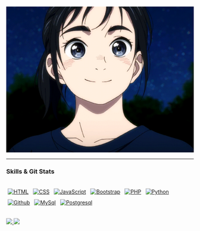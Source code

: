 <p align="center">
    <img src="/assets/magari.gif">
<p>

<hr>

<h3 align="left">Skills & Git Stats</h3>

<p align="left" style="display: inline-block">
  <a href="#"><img align="center" alt="HTML" src="https://img.shields.io/badge/HTML5-E34F26?style=for-the-badge&logo=html5&logoColor=white" style="margin:6px 4px" /></a>
  <a href="#"><img align="center" alt="CSS" src="https://img.shields.io/badge/CSS3-1572B6?style=for-the-badge&logo=css3&logoColor=white" style="margin:6px 4px" /></a>
  <a href="#"><img align="center" alt="JavaScript" src="https://img.shields.io/badge/JavaScript-323330?style=for-the-badge&logo=javascript&logoColor=F7DF1E" style="margin:6px 4px" /></a>
  <a href="#"><img align="center" alt="Bootstrap" src="https://img.shields.io/badge/Bootstrap-563D7C?style=for-the-badge&logo=bootstrap&logoColor=white" style="margin:6px 4px" /></a>
  <a href="#"><img align="center" alt="PHP" src="https://img.shields.io/badge/PHP-777BB4?style=for-the-badge&logo=php&logoColor=white" style="margin:6px 4px" /></a>
  <a href="#"><img align="center" alt="Python" src="https://img.shields.io/badge/Python-14354C?style=for-the-badge&logo=python&logoColor=white" style="margin:6px 4px" /></a>
  <a href="#"><img align="center" alt="Github" src="https://img.shields.io/badge/GitHub-100000?style=for-the-badge&logo=github&logoColor=white" style="margin:6px 4px" /></a>
  <a href="#"><img align="center" alt="MySql" src="https://img.shields.io/badge/MySQL-00000F?style=for-the-badge&logo=mysql&logoColor=white" style="margin:6px 4px" /></a>
  <a href="#"><img align="center" alt="Postgresql" src="https://img.shields.io/badge/PostgreSQL-316192?style=for-the-badge&logo=postgresql&logoColor=white" style="margin:6px 4px" /></a>
</p>

<p align="left">
  <a href="https://github.com/joaovictoroliveira">
    <img height="180em" src="https://github-readme-stats.vercel.app/api?username=joaovictoroliveira&count_private=true&show_icons=true&theme=tokyonight"/>
    <img height="180em" src="https://github-readme-stats.vercel.app/api/top-langs/?username=joaovictoroliveira&layout=compact&theme=tokyonight"/>
  </a>
</p>
